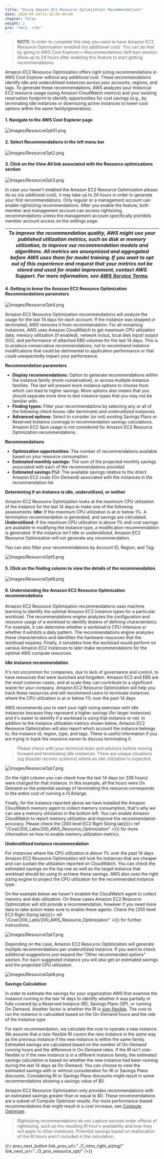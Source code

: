 ```yaml
---
title: "Using Amazon EC2 Resource Optimization Recommendations"
date: 2020-04-24T11:16:09-04:00
chapter: false
weight: 2
pre: "<b>2. </b>"
---
```


> **NOTE**: In order to complete this step you need to have Amazon EC2 Resource Optimization enabled (no additional cost). You can do that by going to AWS Cost Explorer>>Recommendations (left bar) section. Allow up to 24 hours after enabling this feature to start getting recommendations.

Amazon EC2 Resource Optimization offers right sizing recommendations in AWS Cost Explorer without any additional cost. These recommendations identify idle and underutilized instances across your accounts, regions, and tags. To generate these recommendations, AWS analyzes your historical EC2 resource usage (using Amazon CloudWatch metrics) and your existing reservation footprint to identify opportunities for cost savings (e.g., by terminating idle instances or downsizing active instances to lower-cost options within the same family/generation).

#### 1. Navigate to the **AWS Cost Explorer** page
![Images/ResourceOpt01.png](/Cost/100_AWS_Resource_Optimization/Images/ResourceOpt01.png?classes=lab_picture_small)

#### 2. Select **Recommendations** in the left menu bar
![Images/ResourceOpt2.png](/Cost/100_AWS_Resource_Optimization/Images/ResourceOpt02.png?classes=lab_picture_small)

#### 3. Click on the **View All** link associated with the **Resource optimizations** section
![Images/ResourceOpt3.png](/Cost/100_AWS_Resource_Optimization/Images/ResourceOpt03.png?classes=lab_picture_small)

In case you haven’t enabled the Amazon EC2 Resource Optimization please do so (no additional cost), it may take up to 24 hours in order to generate your first recommendations. Only regular or a management account can enable rightsizing recommendations. After you enable the feature, both member and management account can access rightsizing recommendations unless the management account specifically prohibits member account access on the settings page.

| *To improve the recommendation quality, AWS might use your published utilization metrics, such as disk or memory utilization, to improve our recommendation models and algorithms. All metrics are anonymized and aggregated before AWS uses them for model training. If you want to opt out of this experience and request that your metrics not be stored and used for model improvement, contact AWS Support. For more information, see [AWS Service Terms](https://aws.amazon.com/service-terms/).* |
|------|

#### 4. Getting to know the Amazon EC2 Resource Optimization Recommendations parameters
![Images/ResourceOpt4.png](/Cost/100_AWS_Resource_Optimization/Images/ResourceOpt04.png?classes=lab_picture_small)

Amazon EC2 Resource Optimization recommendations will analyze the usage for the last 14 days for each account. If the instance was stopped or terminated, AWS removes it from recommendation. For all remaining instances, AWS uses Amazon CloudWatch to get maximum CPU utilization data, memory utilization (if enabled), network in/out, local disk input/ output (I/O), and performance of attached EBS volumes for the last 14 days. This is to produce conservative recommendations, not to recommend instance modifications that could be detrimental to application performance or that could unexpectedly impact your performance.

**Recommendation parameters**
- **Display recommendations:** Option to generate recommendations within the instance family (more conservative), or across multiple instance families. The last will present more instance options to choose from which can lead to higher savings. More options also means that you should separate more time to test instance types that you may not be familiar with.
- **Finding types:** Filter your recommendations by selecting any or all of the following check boxes: idle (terminate) and underutilized instances.
- **Advanced options:** Select to consider (or not) existing Savings Plans or Reserved Instance coverage in recommendation savings calculations. Amazon EC2 Spot usage is not considered for Amazon EC2 Resource Optimization recommendations.

**Recommendations**
- **Optimization opportunities:** The number of recommendations available based on your resource consumption
- **Estimated monthly savings:** The sum of the projected monthly savings associated with each of the recommendations provided
- **Estimated savings (%):** The available savings relative to the direct Amazon EC2 costs (On-Demand) associated with the instances in the recommendation list

**Determining if an instance is idle, underutilized, or neither**

Amazon EC2 Resource Optimization looks at the maximum CPU utilization of the instance for the last 14 days to make one of the following assessments: **Idle:** If the maximum CPU utilization is at or below 1%. A termination recommendation is generated, and savings are calculated.
**Underutilized:** If the maximum CPU utilization is above 1% and cost savings are available in modifying the instance type, a modification recommendation is generated. If the instance isn't idle or underutilized, Amazon EC2 Resource Optimization will not generate any recommendation.

You can also filter your recommendations by Account ID, Region, and Tag:

![Images/ResourceOpt5.png](/Cost/100_AWS_Resource_Optimization/Images/ResourceOpt05.png?classes=lab_picture_small)

#### 5. Click on the **finding column** to view the details of the recommendation
![Images/ResourceOpt6.png](/Cost/100_AWS_Resource_Optimization/Images/ResourceOpt06.png?classes=lab_picture_small)

#### 6. Understanding the Amazon EC2 Resource Optimization recommendations

Amazon EC2 Resource Optimization recommendations uses machine learning to identify the optimal Amazon EC2 instance types for a particular workload. The recommendations engine analyzes the configuration and resource usage of a workload to identify dozens of defining characteristics. For example, it can determine whether a workload is CPU-intensive or whether it exhibits a daily pattern. The recommendations engine analyzes these characteristics and identifies the hardware resources that the workload requires. Finally, it simulates how the workload would perform on various Amazon EC2 instances to later make recommendations for the optimal AWS compute resources.

**Idle instance recommendation**

It's not uncommon for companies, due to lack of governance and control, to have resources that were launched and forgotten. Amazon EC2 and EBS are the most common cases, and at scale they can contribute to a significant waste for your company. Amazon EC2 Resource Optimization will help you track these resources and will recommend users to terminate instances where the CPU utilization is at or below 1% over the past 14 days.

AWS recommends you to start your right sizing exercises with idle instances because they represent a higher savings (for larger instances) and it's easier to identify if a workload is using that instance or not. In addition to the instance utilization metrics shown below, Amazon EC2 Resource Optimization will also report which account the instance belongs to, the instance id, region, type, and tags. These is useful information if you are trying to track the resource owner to discuss terminating it.

> Please check with your technical team and advisors before moving forward and terminating idle instances. There are unique situations (eg disaster recover systems) where an idle utilization is expected.

![Images/ResourceOpt7.png](/Cost/100_AWS_Resource_Optimization/Images/ResourceOpt07mem.png?classes=lab_picture_small)

On the right column you can check how the last 14 days (or 336 hours) were charged for that instance. In this example, all the hours were On Demand so the potential savings of terminating this resource corresponds to the entire cost of running a r5.8xlarge.

Finally, for the instance reported above we have installed the Amazon CloudWatch memory agent to collect memory consumption, that's why we can see a memory utilization in the bottom left. You can enable Amazon CloudWatch to report memory utilization and improve the recommendation accuracy. Please check the [200 level EC2 Right Sizing lab]({{< ref "/Cost/200_Labs/200_AWS_Resource_Optimization" >}}) for more information on how to enable memory utilization metrics.

**Underutilized instance recommendation**

For instances where the CPU utilization is above 1% over the past 14 days Amazon EC2 Resource Optimization will look for instances that are cheaper and can sustain the utilization reported on CloudWatch. You can check the estimated savings on the top row as well as the target instance that workload should be using to achieve these savings. AWS also uses the right sizing engine to project the CPU utilization for the recommended instance type.

On the example below we haven't enabled the CloudWatch agent to collect memory and disk utilization. On these cases Amazon EC2 Resource Optimization will still provide a recommendation, however if you need more data to take action make sure to enable these agents. Check the [200 level EC2 Right Sizing lab]({{< ref "/Cost/200_Labs/200_AWS_Resource_Optimization" >}}) for further instructions.

![Images/ResourceOpt7.png](/Cost/100_AWS_Resource_Optimization/Images/ResourceOpt07.png?classes=lab_picture_small)

Depending on the case, Amazon EC2 Resource Optimization will generate multiple recommendations per underutilized instance. If you want to check  additional suggestions just expand the "Other recommended options" section. For each suggested instance you will also get an estimated savings and the projected CPU utilization.

![Images/ResourceOpt8.png](/Cost/100_AWS_Resource_Optimization/Images/ResourceOpt08.png?classes=lab_picture_small)

**Savings Calculation**

In order to estimate the savings for your organization AWS first examine the instance running in the last 14 days to identify whether it was partially or fully covered by a Reserved Instance (RI), Savings Plans (SP), or running On-Demand. Another factor is whether the RI is [size-flexible](https://aws.amazon.com/blogs/aws/new-instance-size-flexibility-for-ec2-reserved-instances/). The cost to run the instance is calculated based on the On-Demand hours and the rate of the instance type.

For each recommendation, we calculate the cost to operate a new instance. We assume that a size-flexible RI covers the new instance in the same way as the previous instance if the new instance is within the same family. Estimated savings are calculated based on the number of On-Demand running hours and the difference in On-Demand rates. If the RI isn't size-flexible or if the new instance is in a different instance family, the estimated savings calculation is based on whether the new instance had been running during the last 14 days as On-Demand. You can choose to view the estimated savings with or without consideration for RI or Savings Plans discounts. Considering RI or Savings Plans discounts might result in some recommendations showing a savings value of $0.

Amazon EC2 Resource Optimization only provides recommendations with an estimated savings greater than or equal to $0. These recommendations are a subset of Compute Optimizer results. For more performance-based recommendations that might result in a cost increase, see [Compute Optimizer](http://aws.amazon.com/compute-optimizer/).

> Rightsizing recommendations do not capture second-order effects of rightsizing, such as the resulting RI hour’s availability and how they will apply to other instances. Potential savings based on reallocation of the RI hours aren't included in the calculation.

{{< prev_next_button link_prev_url="../1_intro_right_sizing/" link_next_url="../3_prio_resource_opt/" />}}
